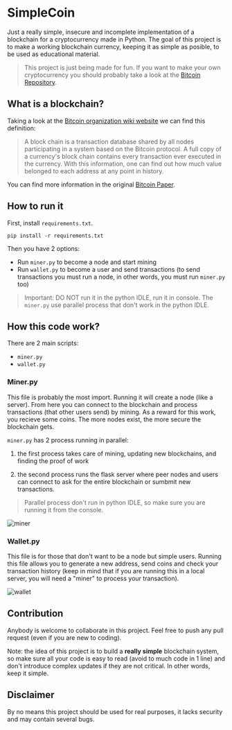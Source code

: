 # SimpleCoin
Just a really simple, insecure and incomplete implementation of a blockchain for a cryptocurrency made in Python. The goal of this project is to make a working blockchain currency, keeping it as simple as posible, to be used as educational material.

>This project is just being made for fun. If you want to make your own cryptocurrency you should probably take a look at the [Bitcoin Repository](https://github.com/bitcoin/bitcoin).


## What is a blockchain?

Taking a look at the [Bitcoin organization wiki website](https://en.bitcoin.it/wiki/Main_Page) we can find this definition:

>A block chain is a transaction database shared by all nodes participating in a system based on the Bitcoin protocol. A full copy of a currency's block chain contains every transaction ever executed in the currency. With this information, one can find out how much value belonged to each address at any point in history. 

You can find more information in the original [Bitcoin Paper](https://bitcoin.org/bitcoin.pdf).

## How to run it

First, install ```requirements.txt```.

```
pip install -r requirements.txt
```

Then you have 2 options:

- Run ```miner.py``` to become a node and start mining
- Run ```wallet.py``` to become a user and send transactions (to send transactions you must run a node, in other words, you must run ```miner.py``` too)

> Important: DO NOT run it in the python IDLE, run it in console. The ```miner.py``` use parallel process that don't work in the python IDLE.

## How this code work?

There are 2 main scripts:

- ```miner.py```
- ```wallet.py```

### Miner.py

This file is probably the most import. Running it will create a node (like a server). From here you can connect to the blockchain and process transactions (that other users send) by mining. As a reward for this work, you recieve some coins. The more nodes exist, the more secure the blockchain gets.

```miner.py``` has 2 process running in parallel:

1. the first process takes care of mining, updating new blockchains, and finding the proof of work

2. the second process runs the flask server where peer nodes and users can connect to ask for the entire blockchain or sumbmit new transactions.

> Parallel process don't run in python IDLE, so make sure you are running it from the console.

![miner](https://k60.kn3.net/3/B/3/F/E/C/013.png)

### Wallet.py

This file is for those that don't want to be a node but simple users. Running this file allows you to generate a new address, send coins and check your transaction history (keep in mind that if you are running this in a local server, you will need a "miner" to process your transaction).

![wallet](https://k60.kn3.net/6/F/E/3/8/2/887.png)

## Contribution
Anybody is welcome to collaborate in this project. Feel free to push any pull request (even if you are new to coding).

Note: the idea of this project is to build a **really simple** blockchain system, so make sure all your code is easy to read (avoid to much code in 1 line) and don't introduce complex updates if they are not critical. In other words, keep it simple.


## Disclaimer
By no means this project should be used for real purposes, it lacks security and may contain several bugs.
